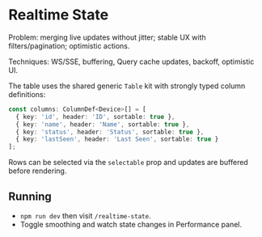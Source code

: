 # Realtime State

Problem: merging live updates without jitter; stable UX with filters/pagination; optimistic actions.

Techniques: WS/SSE, buffering, Query cache updates, backoff, optimistic UI.

The table uses the shared generic `Table` kit with strongly typed column definitions:
```ts
const columns: ColumnDef<Device>[] = [
  { key: 'id', header: 'ID', sortable: true },
  { key: 'name', header: 'Name', sortable: true },
  { key: 'status', header: 'Status', sortable: true },
  { key: 'lastSeen', header: 'Last Seen', sortable: true }
];
```
Rows can be selected via the `selectable` prop and updates are buffered before rendering.

## Running

- `npm run dev` then visit `/realtime-state`.
- Toggle smoothing and watch state changes in Performance panel.
